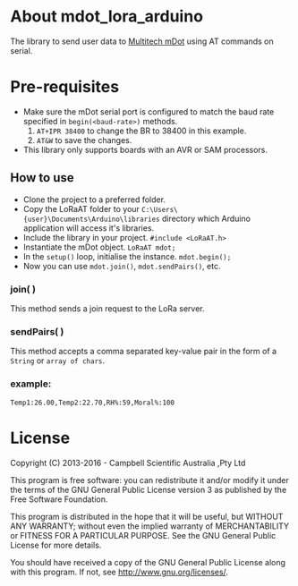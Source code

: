 # About mdot_lora_arduino
The library to send user data to [Multitech mDot](http://www.multitech.com/brands/multiconnect-mdot) using AT commands on serial. 

# Pre-requisites
- Make sure the mDot serial port is configured to match the baud rate specified in `begin(<baud-rate>)` methods.
  1. `AT+IPR 38400` to change the BR to 38400 in this example.
  2. `AT&W` to save the changes.
- This library only supports boards with an AVR or SAM processors.

## How to use
- Clone the project to a preferred folder.
- Copy the LoRaAT folder to your `C:\Users\{user}\Documents\Arduino\libraries` directory which Arduino application will access it's libraries.
- Include the library in your project. `#include <LoRaAT.h>`
- Instantiate the mDot object. `LoRaAT mdot;`
- In the `setup()` loop, initialise the instance. `mdot.begin();`
- Now you can use `mdot.join()`, `mdot.sendPairs()`, etc.

### join( )
This method sends a join request to the LoRa server.

### sendPairs( )
This method accepts a comma separated key-value pair in the form of a `String` or `array of chars`.

### example:
`Temp1:26.00,Temp2:22.70,RH%:59,Moral%:100`



License
=======

Copyright (C) 2013-2016 - Campbell Scientific Australia ,Pty Ltd

This program is free software: you can redistribute it and/or modify
it under the terms of the GNU General Public License version 3 as 
published by the Free Software Foundation.

This program is distributed in the hope that it will be useful,
but WITHOUT ANY WARRANTY; without even the implied warranty of
MERCHANTABILITY or FITNESS FOR A PARTICULAR PURPOSE.  See the
GNU General Public License for more details.

You should have received a copy of the GNU General Public License
along with this program. If not, see <http://www.gnu.org/licenses/>.
